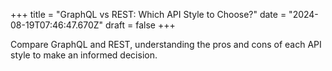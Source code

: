 +++
title = "GraphQL vs REST: Which API Style to Choose?"
date = "2024-08-19T07:46:47.670Z"
draft = false
+++

  Compare GraphQL and REST, understanding the pros and cons of each API style to make an informed decision.
        